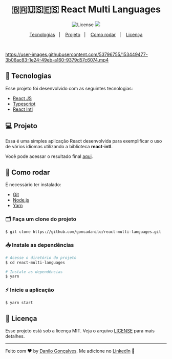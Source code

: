 <h1 align="center">
 🇧🇷🇺🇸🇪🇸 React Multi Languages
</h1>

<p align="center">
  <img alt="License" src="https://img.shields.io/static/v1?label=license&message=MIT&color=8257E5&labelColor=000000">

  <a href="https://app.rocketseat.com.br/me/goncadanilo">
    <img src="https://img.shields.io/static/v1?label=Made%20By&message=Danilo%20Gon%C3%A7alves&color=8257E5&labelColor=000000" />
  </a>
</p>

<p align="center">
  <a href="#-tecnologias">Tecnologias</a>&nbsp;&nbsp;&nbsp;|&nbsp;&nbsp;&nbsp;
  <a href="#-projeto">Projeto</a>&nbsp;&nbsp;&nbsp;|&nbsp;&nbsp;&nbsp;
  <a href="#-como-rodar">Como rodar</a>&nbsp;&nbsp;&nbsp;|&nbsp;&nbsp;&nbsp;
  <a href="#-licença">Licença</a>
</p>

<br>

https://user-images.githubusercontent.com/53796755/153449477-3b06ac83-1e24-49eb-a160-9379d57c6074.mp4


## 🚀 Tecnologias

Esse projeto foi desenvolvido com as seguintes tecnologias:

- [React JS](https://pt-br.reactjs.org/)
- [Typescript](https://www.typescriptlang.org/)
- [React Intl](https://formatjs.io/docs/react-intl/)

## 💻 Projeto

Essa é uma simples aplicação React desenvolvida para exemplificar o uso de vários idiomas utilizando a biblioteca **react-intl**.

Você pode acessar o resultado final [aqui](https://react-languages.netlify.app/).

## 🔧 Como rodar

É necessário ter instalado:
- [Git](https://git-scm.com)
- [Node.js](https://nodejs.org/)
- [Yarn](https://yarnpkg.com/)

### 🗂 Faça um clone do projeto

```bash
$ git clone https://github.com/goncadanilo/react-multi-languages.git
```

### 📥 Instale as dependências
```bash
# Acesse o diretório do projeto
$ cd react-multi-languages

# Instale as dependências
$ yarn
```

### ⚡ Inicie a aplicação
```bash
$ yarn start
```

## 📝 Licença

Esse projeto está sob a licença MIT. Veja o arquivo [LICENSE](LICENSE) para mais detalhes.

---

Feito com ♥ by [Danilo Gonçalves](https://github.com/goncadanilo). Me adicione no [LinkedIn](https://www.linkedin.com/in/goncadanilo/) :wave:
